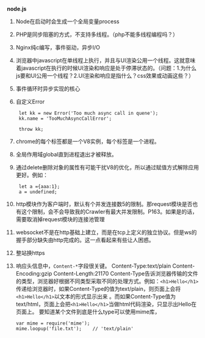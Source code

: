 **node.js**

1. Node在启动时会生成一个全局变量process
2. PHP是同步阻塞的方式，不支持多线程。（php不能多线程编程吗？）
3. Nginx纯c编写，事件驱动，异步I/O
4. 浏览器中javascript在单线程上执行，并且与UI渲染公用一个线程。这就意味着javascript在执行的时候UI渲染和响应是处于停滞状态的。（问题：1.为什么js要和UI公用一个线程？2.UI渲染和响应是指什么？css效果或动画这些？）
5. 事件循环时异步实现的核心
6. 自定义Error
	
		let kk = new Error('Too much async call in quene');
		kk.name = 'TooMuchAsyncCallError';	
		
		throw kk;

7. chrome的每个标签都是一个V8实例，每个标签是一个进程。
8. 全局作用域global直到进程退出才被释放。
9. 通过delete删除对象的属性有可能干扰V8的优化，所以通过赋值方式解除应用更好。例如：
		
		let a ={aaa:1};
		a = undefined;
10. http模块作为客户端时，默认有个并发连接数5的限制。那request模块是否也有这个限制，会不会导致我的Crawler有最大并发限制。P163。如果是的话，需要取消掉request模块的连接池管理
11. websocket不是在http基础上建立，而是在tcp上定义的独立协议。但是ws的握手部分缺失由http完成的。这一点看起来有些让人困惑。
12. 整站换https
13. 响应头信息中，`Content-*`字段很关键。
	Content-Type:text/plain
	Content-Encoding:gzip
	Content-Length:21170
Content-Type告诉浏览器传输的文件的类型，浏览器好根据不同类型采取不同的处理方式。例如：`<h1>Hello</h1>`传递给浏览器时，如果Content-Type的值为text/plain，则页面上会将`<h1>Hello</h1>`以文本的形式显示出来
。而如果Content-Type值为text/html，页面上会把`<h1>Hello</h1>`当做html代码渲染，只显示出Hello在页面上。
要知道某个文件到底是什么type可以使用mime库，
	
		var mime = require('mime');
		mime.loopup('file.txt');    // 'text/plain'